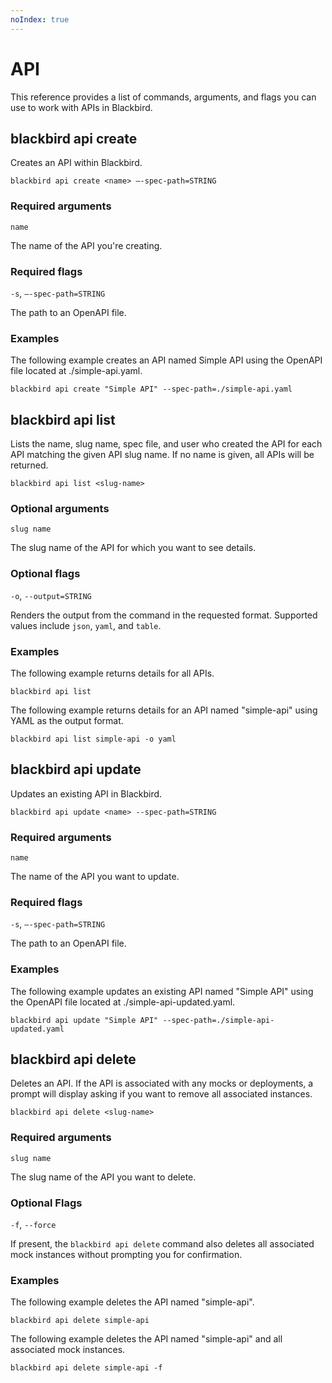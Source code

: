 ```yaml
---
noIndex: true
---
```


# API

This reference provides a list of commands, arguments, and flags you can use to work with APIs in Blackbird.

## blackbird api create

Creates an API within Blackbird.

```shell
blackbird api create <name> –-spec-path=STRING
```

### Required arguments

`name`

The name of the API you're creating.

### Required flags

`-s`, `–-spec-path=STRING`

The path to an OpenAPI file.

### Examples

The following example creates an API named Simple API using the OpenAPI file located at ./simple-api.yaml.

```shell
blackbird api create "Simple API" --spec-path=./simple-api.yaml
```

## blackbird api list

Lists the name, slug name, spec file, and user who created the API for each API matching the given API slug name. If no name is given, all APIs will be returned.

```shell
blackbird api list <slug-name>
```

### Optional arguments

`slug name`

The slug name of the API for which you want to see details.

### Optional flags

`-o`, `--output=STRING`

Renders the output from the command in the requested format. Supported values include `json`, `yaml`, and `table`.

### Examples

The following example returns details for all APIs.

```shell
blackbird api list
```

The following example returns details for an API named "simple-api" using YAML as the output format.

```shell
blackbird api list simple-api -o yaml
```

## blackbird api update

Updates an existing API in Blackbird.

```shell
blackbird api update <name> --spec-path=STRING
```

### Required arguments

`name`

The name of the API you want to update.

### Required flags

`-s`, `–-spec-path=STRING`

The path to an OpenAPI file.

### Examples

The following example updates an existing API named "Simple API" using the OpenAPI file located at ./simple-api-updated.yaml.

```shell
blackbird api update "Simple API" --spec-path=./simple-api-updated.yaml
```

## blackbird api delete

Deletes an API. If the API is associated with any mocks or deployments, a prompt will display asking if you want to remove all associated instances.

```shell
blackbird api delete <slug-name>
```

### Required arguments

`slug name`

The slug name of the API you want to delete.

### Optional Flags

`-f`, `--force`

If present, the `blackbird api delete` command also deletes all associated mock instances without prompting you for confirmation.

### Examples

The following example deletes the API named "simple-api".

```shell
blackbird api delete simple-api
```

The following example deletes the API named "simple-api" and all associated mock instances.

```shell
blackbird api delete simple-api -f
```
